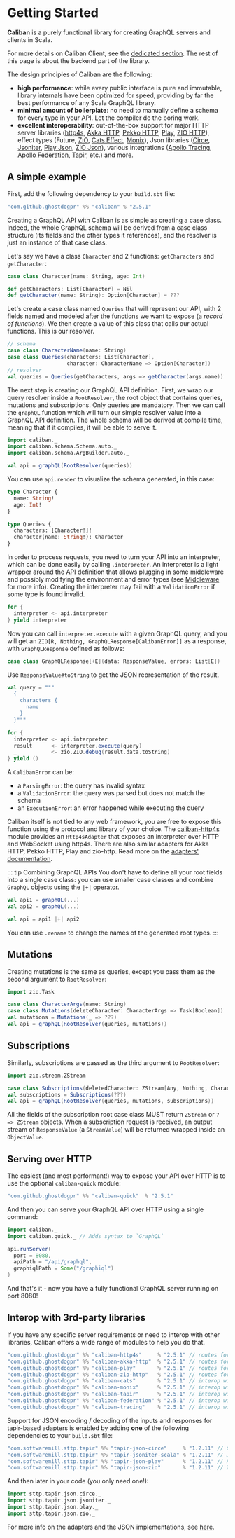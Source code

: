 # Getting Started

**Caliban** is a purely functional library for creating GraphQL servers and clients in Scala.

For more details on Caliban Client, see the [dedicated section](client.md). The rest of this page is about the backend part of the library.

The design principles of Caliban are the following:

- **high performance**: while every public interface is pure and immutable, library internals have been optimized for speed, providing by far the best performance of any Scala GraphQL library.
- **minimal amount of boilerplate**: no need to manually define a schema for every type in your API. Let the compiler do the boring work.
- **excellent interoperability**: out-of-the-box support for major HTTP server libraries ([http4s](https://http4s.org/), [Akka HTTP](https://doc.akka.io/docs/akka-http/current/index.html), [Pekko HTTP](https://github.com/apache/incubator-pekko-http), [Play](https://www.playframework.com/), [ZIO HTTP](https://github.com/dream11/zio-http)), effect types (Future, [ZIO](https://zio.dev/), [Cats Effect](https://typelevel.org/cats-effect/), [Monix](https://monix.io/)), Json libraries ([Circe](https://circe.github.io/circe/), [Jsoniter](https://github.com/plokhotnyuk/jsoniter-scala), [Play Json](https://github.com/playframework/play-json), [ZIO Json](https://github.com/zio/zio-json)), various integrations ([Apollo Tracing](https://github.com/apollographql/apollo-tracing), [Apollo Federation](https://www.apollographql.com/docs/federation/), [Tapir](https://tapir.softwaremill.com/en/latest/), etc.) and more.

## A simple example

First, add the following dependency to your `build.sbt` file:

```scala
"com.github.ghostdogpr" %% "caliban" % "2.5.1"
```

Creating a GraphQL API with Caliban is as simple as creating a case class. Indeed, the whole GraphQL schema will be derived from a case class structure (its fields and the other types it references), and the resolver is just an instance of that case class.

Let's say we have a class `Character` and 2 functions: `getCharacters` and `getCharacter`:

```scala mdoc:silent
case class Character(name: String, age: Int)

def getCharacters: List[Character] = Nil
def getCharacter(name: String): Option[Character] = ???
```

Let's create a case class named `Queries` that will represent our API, with 2 fields named and modeled after the functions we want to expose (a _record of functions_). We then create a value of this class that calls our actual functions. This is our resolver.

```scala mdoc:silent
// schema
case class CharacterName(name: String)
case class Queries(characters: List[Character],
                   character: CharacterName => Option[Character])
// resolver
val queries = Queries(getCharacters, args => getCharacter(args.name))
```

The next step is creating our GraphQL API definition. First, we wrap our query resolver inside a `RootResolver`, the root object that contains queries, mutations and subscriptions. Only queries are mandatory.
Then we can call the `graphQL` function which will turn our simple resolver value into a GraphQL API definition.
The whole schema will be derived at compile time, meaning that if it compiles, it will be able to serve it.

```scala mdoc:silent
import caliban._
import caliban.schema.Schema.auto._
import caliban.schema.ArgBuilder.auto._

val api = graphQL(RootResolver(queries))
```

You can use `api.render` to visualize the schema generated, in this case:

```graphql
type Character {
  name: String!
  age: Int!
}

type Queries {
  characters: [Character!]!
  character(name: String!): Character
}
```

In order to process requests, you need to turn your API into an interpreter, which can be done easily by calling `.interpreter`.
An interpreter is a light wrapper around the API definition that allows plugging in some middleware and possibly modifying the environment and error types (see [Middleware](middleware.md) for more info).
Creating the interpreter may fail with a `ValidationError` if some type is found invalid.

```scala mdoc:silent
for {
  interpreter <- api.interpreter
} yield interpreter
```

Now you can call `interpreter.execute` with a given GraphQL query, and you will get an `ZIO[R, Nothing, GraphQLResponse[CalibanError]]` as a response, with `GraphQLResponse` defined as follows:

```scala
case class GraphQLResponse[+E](data: ResponseValue, errors: List[E])
```

Use `ResponseValue#toString` to get the JSON representation of the result.

```scala mdoc:silent
val query = """
  {
    characters {
      name
    }
  }"""

for {
  interpreter <- api.interpreter
  result      <- interpreter.execute(query)
  _           <- zio.ZIO.debug(result.data.toString)
} yield ()
```

A `CalibanError` can be:

- a `ParsingError`: the query has invalid syntax
- a `ValidationError`: the query was parsed but does not match the schema
- an `ExecutionError`: an error happened while executing the query

Caliban itself is not tied to any web framework, you are free to expose this function using the protocol and library of your choice.
The [caliban-http4s](https://github.com/ghostdogpr/caliban/tree/series/2.x/adapters/http4s) module provides an `Http4sAdapter` that exposes an interpreter over HTTP and WebSocket using http4s. There are also similar adapters for Akka HTTP, Pekko HTTP, Play and zio-http.
Read more on the [adapters' documentation](adapters.md).

::: tip Combining GraphQL APIs
You don't have to define all your root fields into a single case class: you can use smaller case classes and combine `GraphQL` objects using the `|+|` operator.

```scala
val api1 = graphQL(...)
val api2 = graphQL(...)

val api = api1 |+| api2
```

You can use `.rename` to change the names of the generated root types.
:::

## Mutations

Creating mutations is the same as queries, except you pass them as the second argument to `RootResolver`:

```scala mdoc:nest:silent
import zio.Task

case class CharacterArgs(name: String)
case class Mutations(deleteCharacter: CharacterArgs => Task[Boolean])
val mutations = Mutations(_ => ???)
val api = graphQL(RootResolver(queries, mutations))
```

## Subscriptions

Similarly, subscriptions are passed as the third argument to `RootResolver`:

```scala mdoc:compile-only
import zio.stream.ZStream

case class Subscriptions(deletedCharacter: ZStream[Any, Nothing, Character])
val subscriptions = Subscriptions(???)
val api = graphQL(RootResolver(queries, mutations, subscriptions))
```

All the fields of the subscription root case class MUST return `ZStream` or `? => ZStream` objects. When a subscription request is received, an output stream of `ResponseValue` (a `StreamValue`) will be returned wrapped inside an `ObjectValue`.

## Serving over HTTP

The easiest (and most performant!) way to expose your API over HTTP is to use the optional `caliban-quick` module:

```scala
"com.github.ghostdogpr" %% "caliban-quick"  % "2.5.1"
```

And then you can serve your GraphQL API over HTTP using a single command:

```scala mdoc:compile-only
import caliban._
import caliban.quick._ // Adds syntax to `GraphQL`

api.runServer(
  port = 8080,
  apiPath = "/api/graphql",
  graphiqlPath = Some("/graphiql")
)
```

And that's it - now you have a fully functional GraphQL server running on port 8080!

## Interop with 3rd-party libraries

If you have any specific server requirements or need to interop with other libraries, Caliban offers a wide range of modules to help you do that.

```scala
"com.github.ghostdogpr" %% "caliban-http4s"     % "2.5.1" // routes for http4s
"com.github.ghostdogpr" %% "caliban-akka-http"  % "2.5.1" // routes for akka-http
"com.github.ghostdogpr" %% "caliban-play"       % "2.5.1" // routes for play
"com.github.ghostdogpr" %% "caliban-zio-http"   % "2.5.1" // routes for zio-http
"com.github.ghostdogpr" %% "caliban-cats"       % "2.5.1" // interop with cats effect
"com.github.ghostdogpr" %% "caliban-monix"      % "2.5.1" // interop with monix
"com.github.ghostdogpr" %% "caliban-tapir"      % "2.5.1" // interop with tapir
"com.github.ghostdogpr" %% "caliban-federation" % "2.5.1" // interop with apollo federation
"com.github.ghostdogpr" %% "caliban-tracing"    % "2.5.1" // interop with zio-telemetry
```

Support for JSON encoding / decoding of the inputs and responses for tapir-based adapters is enabled by adding **one** of the following dependencies to your `build.sbt` file:

```scala
"com.softwaremill.sttp.tapir" %% "tapir-json-circe"     % "1.2.11" // Circe
"com.softwaremill.sttp.tapir" %% "tapir-jsoniter-scala" % "1.2.11" // Jsoniter
"com.softwaremill.sttp.tapir" %% "tapir-json-play"      % "1.2.11" // Play JSON
"com.softwaremill.sttp.tapir" %% "tapir-json-zio"       % "1.2.11" // ZIO JSON
```

And then later in your code (you only need one!):

```scala
import sttp.tapir.json.circe._
import sttp.tapir.json.jsoniter._
import sttp.tapir.json.play._
import sttp.tapir.json.zio._
```

For more info on the adapters and the JSON implementations, see [here](adapters.md#json-handling).
